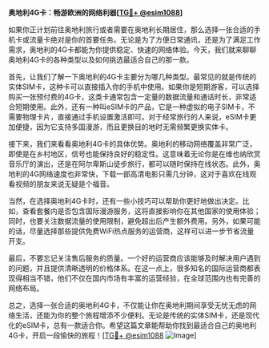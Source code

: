 **奥地利4G卡：畅游欧洲的网络利器[[TG💪+ @esim1088](https://t.me/s/esim1088)]**

如果你正计划前往奥地利旅行或者需要在奥地利长期居住，那么选择一张合适的手机卡或流量卡绝对是你的首要任务。无论是为了方便日常通讯，还是为了满足工作需求，奥地利的4G卡都能为你提供稳定、快速的网络体验。今天，我们就来聊聊奥地利4G卡的各种类型以及如何挑选最适合自己的那一款。

首先，让我们了解一下奥地利的4G卡主要分为哪几种类型。最常见的就是传统的实体SIM卡，这种卡可以直接插入你的手机中使用。如果你是短期游客，可以选择购买一张预付费的4G卡，这类卡通常包含一定量的数据流量和通话时长，非常适合短期使用。此外，还有一种叫eSIM卡的产品，它是一种虚拟的电子SIM卡，不需要物理卡片，直接通过手机设置激活即可。对于经常旅行的人来说，eSIM卡更加便捷，因为它支持多国漫游，而且更换目的地时无需频繁更换实体卡。

接下来，我们来看看奥地利4G卡的具体优势。奥地利的移动网络覆盖非常广泛，即使是在乡村地区，信号也能保持良好的稳定性。这意味着无论你是在维也纳欣赏音乐厅的演出，还是在阿尔卑斯山徒步旅行，都可以随时保持在线状态。此外，奥地利的4G网络速度也非常快，下载一部高清电影只需几分钟，这对于喜欢在线观看视频的朋友来说无疑是个福音。

当然，在选择奥地利4G卡时，还有一些小技巧可以帮助你更好地做出决定。比如，查看套餐内是否包含国际漫游服务，这将直接影响你在其他国家的使用体验；同时，也要关注数据流量的使用限制，避免超出后产生额外费用。另外，如果可能的话，尽量选择那些提供免费WiFi热点服务的运营商，这样可以进一步节省流量开支。

最后，不要忘记关注售后服务的质量。一个好的运营商应该能够及时解决用户遇到的问题，并且提供清晰透明的价格体系。在这一点上，很多知名的国际运营商都表现得相当不错，他们不仅在国内市场有丰富的运营经验，在全球范围内也有完善的网络布局。

总之，选择一张合适的奥地利4G卡，不仅能让你在奥地利期间享受无忧无虑的网络生活，还能为你的整个旅程增添不少便利。无论是传统的实体SIM卡，还是现代化的eSIM卡，总有一款适合你。希望这篇文章能帮助你找到最适合自己的奥地利4G卡，开启一段愉快的旅程！[[TG💪+ @esim1088](https://t.me/s/esim1088) ![Image](https://i.postimg.cc/4NQfJmqS/Snipaste-2025-05-13-00-14-12.png)]